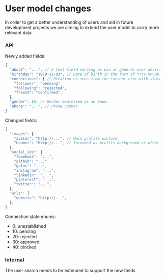# User model changes

In order to get a better understanding of users and aid in future development projects we are aiming to extend the user model to carry more relevant data.

### API

Newly added fields:

``` javascript
{
  "about": "...", // A text field serving as bio or general user description.
  "birthday": "1979-11-03", // Date of birth in the form of YYYY-MM-DD.
  "connections": { // Relation as seen from the current user with state as the value.
    "follower": "pending",
    "following": "rejected",
    "friend": "confirmed",
  },
  "gender": 10, // Gender expressed as an enum.
  "phone": "...", // Phone number.
}
```

Changed fields:

``` javascript
{
  "images": {
    "avatar", "http://...", // Main profile picture.
    "banner": "http://...", // Intended as profile background or other large scale usage.
  },
  "social_ids": {
    "facebook": "...",
    "github": "...",
    "gplus": "...",
    "instagram": "...",
    "linkedin": "...",
    "pinterest": "...",
    "twitter": "...",
  },
  "urls": {
    "website": "http://...",
  },
}
```

Connection state enums:

* 0: unestablished
* 10: pending
* 20: rejected
* 30: approved
* 40: blocked

### Internal

The user search needs to be extended to support the new fields.